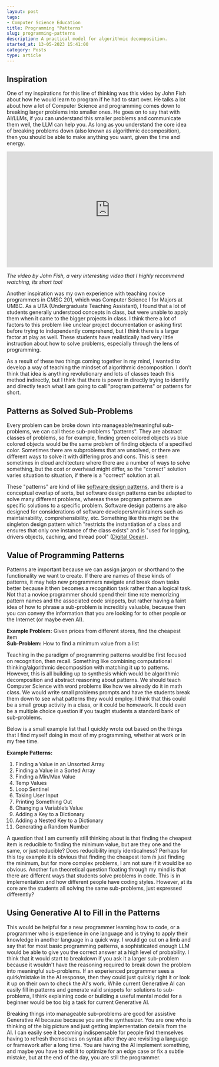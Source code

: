 ```yaml
---
layout: post
tags:
- Computer Science Education
title: Programming "Patterns"
slug: programming-patterns
description: A practical model for algorithmic decomposition.
started_at: 13-05-2023 15:41:00
category: Posts
type: article
---
```


## Inspiration

One of my inspirations for this line of thinking was this video by John Fish about how he would learn to program if he had to start over. He talks a lot about how a lot of Computer Science and programming comes down to breaking larger problems into smaller ones. He goes on to say that with AI/LLMs, if you can understand this smaller problems and communicate them well, the LLM can help you. As long as you understand the core idea of breaking problems down (also known as algorithmic decomposition), then you should be able to make anything you want, given the time and energy.

<p>
    <iframe width="560" height="315" src="https://www.youtube-nocookie.com/embed/xxutllvXwaM?si=1wGKSVbgDbOLm043" title="YouTube video player" frameborder="0" allow="accelerometer; autoplay; clipboard-write; encrypted-media; gyroscope; picture-in-picture; web-share" allowfullscreen></iframe>
</p>

_The video by John Fish, a very interesting video that I highly recommend watching, its short too!_

Another inspiration was my own experience with teaching novice programmers in CMSC 201, which was Computer Science I for Majors at UMBC. As a UTA (Undergraduate Teaching Assistant), I found that a lot of students generally understood concepts in class, but were unable to apply them when it came to the bigger projects in class. I think there a lot of factors to this problem like unclear project documentation or asking first before trying to independently comprehend, but I think there is a larger factor at play as well. These students have realistically had very little instruction about how to solve problems, especially through the lens of programming.

As a result of these two things coming together in my mind, I wanted to develop a way of teaching the mindset of algorithmic decomposition. I don’t think that idea is anything revolutionary and lots of classes teach this method indirectly, but I think that there is power in directly trying to identify and directly teach what I am going to call "program patterns" or patterns for short. 

## Patterns as Solved Sub-Problems
Every problem can be broke down into manageable/meaningful sub-problems, we can call these sub-problems "patterns". They are abstract classes of problems, so for example, finding green colored objects vs blue colored objects would be the same problem of finding objects of a specified color. Sometimes there are subproblems that are unsolved, or there are different ways to solve it with differing pros and cons. This is seen sometimes in cloud architecture where there are a number of ways to solve something, but the cost or overhead might differ, so the "correct" solution varies situation to situation, if there is a "correct" solution at all.

These "patterns" are kind of like [software design patterns](https://refactoring.guru/design-patterns), and there is a conceptual overlap of sorts, but software design patterns can be adapted to solve many different problems, whereas these program patterns are specific solutions to a specific problem. Software design patterns are also designed for considerations of software developers/maintainers such as maintainability, comprehensibility, etc. Something like this might be the singleton design pattern which "restricts the instantiation of a class and ensures that only one instance of the class exists" and is "used for logging, drivers objects, caching, and thread pool" ([Digital Ocean](https://www.digitalocean.com/community/tutorials/java-singleton-design-pattern-best-practices-examples)).

## Value of Programming Patterns
Patterns are important because we can assign jargon or shorthand to the functionality we want to create.  If there are names of these kinds of patterns, it may help new programmers navigate and break down tasks better because it then becomes a recognition task rather than a logical task. Not that a novice programmer should spend their time rote memorizing pattern names and the associated code snippets, but rather having a faint idea of how to phrase a sub-problem is incredibly valuable, because then you can convey the information that you are looking for to other people or the Internet (or maybe even AI).

**Example Problem:** Given prices from different stores, find the cheapest item  
**Sub-Problem:** How to find a minimum value from a list

Teaching in the paradigm of programming patterns would be first focused on recognition, then recall. Something like combining computational thinking/algorithmic decomposition with matching it up to patterns. However, this is all building up to synthesis which would be algorithmic decomposition and abstract reasoning about patterns. We should teach Computer Science with word problems like how we already do it in math class. We would write small problems prompts and have the students break them down to see what patterns they would employ. I think that this could be a small group activity in a class, or it could be homework. It could even be a multiple choice question if you taught students a standard bank of sub-problems.

Below is a small example list that I quickly wrote out based on the things that I find myself doing in most of my programming, whether at work or in my free time. 

**Example Patterns:**
1. Finding a Value in an Unsorted Array
2. Finding a Value in a Sorted Array
3. Finding a Min/Max Value
4. Temp Values
5. Loop Sentinel
6. Taking User Input
7. Printing Something Out
8. Changing a Variable’s Value
9. Adding a Key to a Dictionary
10. Adding a Nested Key to a Dictionary
11. Generating a Random Number

A question that I am currently still thinking about is that finding the cheapest item is reducible to finding the minimum value, but are they one and the same, or just reducible? Does reducibility imply identicalness? Perhaps for this toy example it is obvious that finding the cheapest item *is* just finding the minimum, but for more complex problems, I am not sure if it would be so obvious. Another fun theoretical question floating through my mind is that there are different ways that students solve problems in code. This is in implementation and how different people have coding styles. However, at its core are the students all solving the same sub-problems, just expressed differently?

## Using Generative AI to Fill in the Patterns
This would be helpful for a new programmer learning how to code, or a programmer who is experience in one language and is trying to apply their knowledge in another language in a quick way. I would go out on a limb and say that for most basic programming patterns, a sophisticated enough LLM would be able to give you the correct answer at a high level of probability. I think that it would start to breakdown if you ask it a larger sub-problem because it wouldn't have the reasoning required to break down the problem into meaningful sub-problems. If an experienced programmer sees a quirk/mistake in the AI response, then they could just quickly right it or look it up on their own to check the AI's work. While current Generative AI can easily fill in patterns and generate valid snippets for solutions to sub-problems, I think explaining code or building a useful mental model for a beginner would be too big a task for current Generative AI.

Breaking things into manageable sub-problems are good for assistive Generative AI because because you are the synthesizer. You are one who is thinking of the big picture and just getting implementation details from the AI. I can easily see it becoming indispensable for people find themselves having to refresh themselves on syntax after they are revisiting a language or framework after a long time. You are having the AI implement something, and maybe you have to edit it to optimize for an edge case or fix a subtle mistake, but at the end of the day, you are still the programmer.